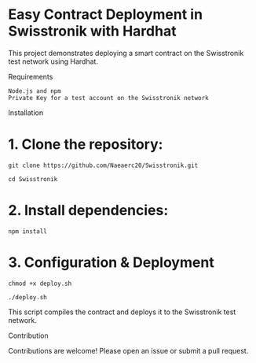 # Easy Contract Deployment in Swisstronik with Hardhat

This project demonstrates deploying a smart contract on the Swisstronik test network using Hardhat.

Requirements
```shell
Node.js and npm
Private Key for a test account on the Swisstronik network
```

Installation
# 1. Clone the repository:
```shell
git clone https://github.com/Naeaerc20/Swisstronik.git

cd Swisstronik
```

# 2. Install dependencies:
```shell
npm install
```

# 3. Configuration & Deployment
```shell
chmod +x deploy.sh

./deploy.sh
```

This script compiles the contract and deploys it to the Swisstronik test network.

Contribution

Contributions are welcome! Please open an issue or submit a pull request.

